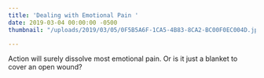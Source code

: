 ```yaml
---
title: 'Dealing with Emotional Pain '
date: 2019-03-04 00:00:00 -0500
thumbnail: "/uploads/2019/03/05/0F5B5A6F-1CA5-4B83-8CA2-BC00F0EC004D.jpeg"

---
```

Action will surely dissolve most emotional pain. Or is it just a blanket to cover an open wound? 